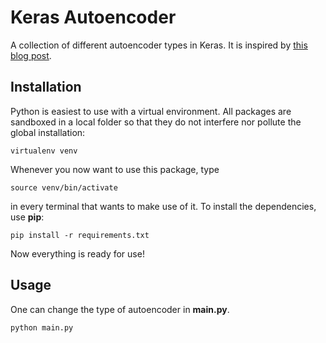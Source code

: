 # Keras Autoencoder

A collection of different autoencoder types in Keras. It is inspired by [this blog post](http://blog.keras.io/building-autoencoders-in-keras.html).

## Installation

Python is easiest to use with a virtual environment. All packages are sandboxed in a local folder so that they do not interfere nor pollute the global installation:

    virtualenv venv
    
Whenever you now want to use this package, type
    
    source venv/bin/activate
    
in every terminal that wants to make use of it. To install the dependencies, use **pip**:
    
    pip install -r requirements.txt
    
Now everything is ready for use!

## Usage

One can change the type of autoencoder in **main.py**.

    python main.py
